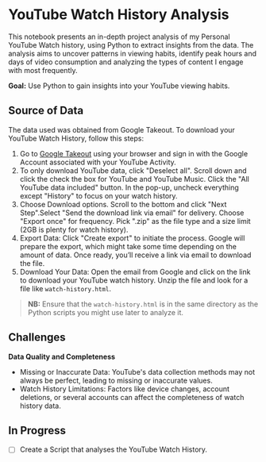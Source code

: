 # YouTube Watch History Analysis

This notebook presents an in-depth project analysis of my Personal YouTube Watch history, using Python to extract insights from the data. The analysis aims to uncover patterns in viewing habits, identify peak hours and days of video consumption and analyzing the types of content I engage with most frequently.

**Goal:** Use Python to gain insights into your YouTube viewing habits.

## Source of Data

The data used was obtained from Google Takeout. To download your YouTube Watch History, follow this steps:

1. Go to [Google Takeout](https://takeout.google.com/) using your browser and sign in with the Google Account associated with your YouTube Activity.
2. To only download YouTube data, click "Deselect all". Scroll down and click the check the box for YouTube and YouTube Music. Click the "All YouTube data included" button. In the pop-up, uncheck everything except "History" to focus on your watch history.
3. Choose Download options. Scroll to the bottom and click "Next Step".Select "Send the download link via email" for delivery. Choose "Export once" for frequency.
   Pick ".zip" as the file type and a size limit (2GB is plenty for watch history).
4. Export Data: Click "Create export" to initiate the process. Google will prepare the export, which might take some time depending on the amount of data.
   Once ready, you’ll receive a link via email to download the file.
5. Download Your Data: Open the email from Google and click on the link to download your YouTube watch history.
   Unzip the file and look for a file like `watch-history.html`.

> **NB:** Ensure that the `watch-history.html` is in the same directory as the Python scripts you might use later to analyze it.

## Challenges

**Data Quality and Completeness**

- Missing or Inaccurate Data: YouTube's data collection methods may not always be perfect, leading to missing or inaccurate values.
- Watch History Limitations: Factors like device changes, account deletions, or several accounts can affect the completeness of watch history data.

## In Progress

- [ ] Create a Script that analyses the YouTube Watch History.

